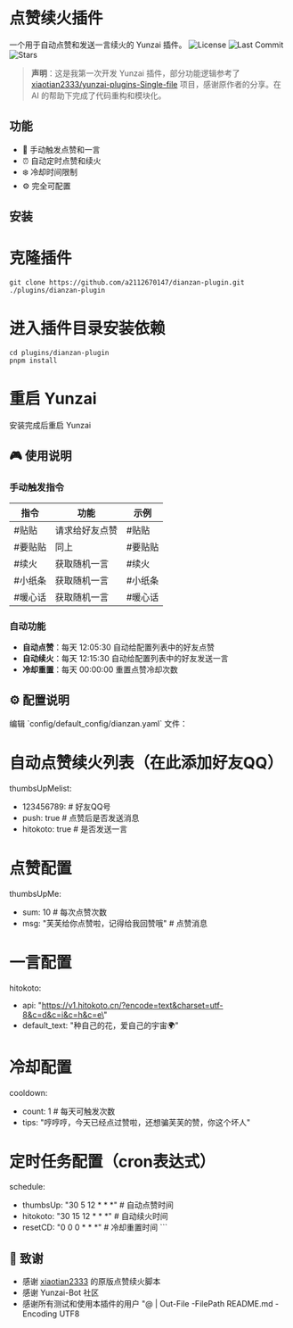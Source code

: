 # 点赞续火插件

一个用于自动点赞和发送一言续火的 Yunzai 插件。
![License](https://img.shields.io/github/license/a2112670147/dianzan-plugin)
![Last Commit](https://img.shields.io/github/last-commit/a2112670147/dianzan-plugin)
![Stars](https://img.shields.io/github/stars/a2112670147/dianzan-plugin?style=social)

> **声明**：这是我第一次开发 Yunzai 插件，部分功能逻辑参考了 [xiaotian2333/yunzai-plugins-Single-file](https://github.com/xiaotian2333/yunzai-plugins-Single-file/blob/main/%E7%82%B9%E8%B5%9E%E7%BB%AD%E7%81%AB.js) 项目，感谢原作者的分享。在 AI 的帮助下完成了代码重构和模块化。

## 功能
- 🎯 手动触发点赞和一言
- ⏰ 自动定时点赞和续火
- ❄️ 冷却时间限制
- ⚙️ 完全可配置

## 安装


# 克隆插件
```git clone https://github.com/a2112670147/dianzan-plugin.git ./plugins/dianzan-plugin```

# 进入插件目录安装依赖
```
cd plugins/dianzan-plugin
pnpm install
```
# 重启 Yunzai
安装完成后重启 Yunzai

## 🎮 使用说明

### 手动触发指令
| 指令 | 功能 | 示例 |
|------|------|------|
| \#贴贴 | 请求给好友点赞 | \#贴贴 |
| \#要贴贴 | 同上 | \#要贴贴 |
| \#续火 | 获取随机一言 | \#续火 |
| \#小纸条 | 获取随机一言 | \#小纸条 |
| \#暖心话 | 获取随机一言 | \#暖心话 |

### 自动功能
- **自动点赞**：每天 12:05:30 自动给配置列表中的好友点赞
- **自动续火**：每天 12:15:30 自动给配置列表中的好友发送一言
- **冷却重置**：每天 00:00:00 重置点赞冷却次数

## ⚙️ 配置说明

编辑 \`config/default_config/dianzan.yaml\` 文件：

# 自动点赞续火列表（在此添加好友QQ）
thumbsUpMelist:
- 123456789:    # 好友QQ号
- push: true       # 点赞后是否发送消息
- hitokoto: true   # 是否发送一言

# 点赞配置
thumbsUpMe:
- sum: 10           # 每次点赞次数
- msg: \"芙芙给你点赞啦，记得给我回赞哦\"  # 点赞消息

# 一言配置
hitokoto:
- api: \"https://v1.hitokoto.cn/?encode=text&charset=utf-8&c=d&c=i&c=h&c=e\"
- default_text: \"种自己的花，爱自己的宇宙🌍\"

# 冷却配置
cooldown:
- count: 1          # 每天可触发次数
- tips: \"哼哼哼，今天已经点过赞啦，还想骗芙芙的赞，你这个坏人\"

# 定时任务配置（cron表达式）
schedule:
- thumbsUp: \"30 5 12 * * *\"    # 自动点赞时间
- hitokoto: \"30 15 12 * * *\"   # 自动续火时间
- resetCD: \"0 0 0 * * *\"       # 冷却重置时间
\`\`\`

## 🙏 致谢
- 感谢 [xiaotian2333](https://github.com/xiaotian2333) 的原版点赞续火脚本
- 感谢 Yunzai-Bot 社区
- 感谢所有测试和使用本插件的用户
"@ | Out-File -FilePath README.md -Encoding UTF8
